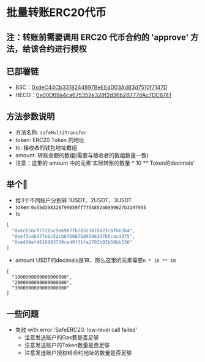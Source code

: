 # 批量转账ERC20代币

## 注：转账前需要调用 ERC20 代币合约的 'approve' 方法，给该合约进行授权

## 已部署链
+ BSC：[0xdeC44Cb3318244897BeEEdD03AdB3d7510f7147D](https://bscscan.com/address/0xdeC44Cb3318244897BeEEdD03AdB3d7510f7147D)
+ HECO：[0x00D69a4ca675352e328f2d36b2B777dAc7DC6741](https://hecoinfo.com/address/0x00D69a4ca675352e328f2d36b2B777dAc7DC6741)

## 方法参数说明
- 方法名称: `safeMultiTransfer`
- token: ERC20 Token 的地址
- to: 接收者的钱包地址数组
- amount: 转账金额的数组(需要与接收者的数组数量一致)
- 注意：这里的 amount 中的元素'实际转账的数量 * 10 ** Token的decimals'

## 举个🌰
- 给3个不同账户分别转 1USDT、2USDT、3USDT
- token `0x55d398326f99059ff775485246999027b3197955`
- to 
```json
[
  "0xecb56cf772b5c9a6907fb7d32387da2fcbfb63b4",
  "0xef3cebd77e0c52cb6f60875d9306397b5caca375",
  "0xe499ef4616993730ced0f31fa2703b92b50bb536"
]
```
- amount USDT的decimals是18，那么这里的元素需要`n * 10 ** 18`
```sol
[
  "1000000000000000000",
  "2000000000000000000",
  "3000000000000000000"
]
```
## 一些问题
- 失败 with error 'SafeERC20: low-level call failed'
  - 注意发送账户的Gas费是否足够
  - 注意发送账户的Token数量是否足够
  - 注意发送账户授权给合约地址的数量是否足够
